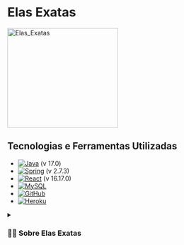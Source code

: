 # Elas Exatas

<img align="center" alt="Elas_Exatas" height="225" width="250" src="https://i.imgur.com/9QguBVp.png">

## Tecnologias e Ferramentas Utilizadas
* [![Java][Java]][Java-url] (v 17.0)
* [![Spring][Spring]][Spring-url] (v 2.7.3)
* [![React][React]][React-url] (v 16.17.0)
* [![MySQL][MySQL]][MySQL-url]
* [![GitHub][GitHub]][GitHub-url]
* [![Heroku][Heroku]][Heroku-url]



<details>
 <summary><h3>👨‍💻 Sobre Elas Exatas</h3></summary>
 Elas Exatas é uma rede social idealizada a partir da necessidade de incentivar o ingresso de mulheres na área de ciências exatas. 
Seu objetivo é conectar mulheres de todas as idades, que atuam ou têm interesse nessa área, para que possam trocar experiências, ter acesso a eventos e para que se sintam empoderadas a conquistar seu lugar nesse meio.
 
 
 
 <!-- MARKDOWN LINKS & IMAGES -->
<!-- https://www.markdownguide.org/basic-syntax/#reference-style-links -->
[Java]: https://img.shields.io/badge/java-%23ED8B00.svg?style=for-the-badge&logo=java&logoColor=white
[Java-url]: https://www.java.com/pt-BR/download/
[React]: https://img.shields.io/badge/React-20232A?style=for-the-badge&logo=react&logoColor=61DAFB
[React-url]: https://reactjs.org/
[Spring]: https://img.shields.io/badge/spring-%236DB33F.svg?style=for-the-badge&logo=spring&logoColor=white
[Spring-url]: https://spring.io/projects/spring-framework
[GitHub]: https://img.shields.io/badge/GitHub-100000?style=for-the-badge&logo=github&logoColor=white
[GitHub-url]: https://docs.github.com/pt 
[Heroku]: https://img.shields.io/badge/Heroku-430098?style=for-the-badge&logo=heroku&logoColor=white
[Heroku-url]: https://devcenter.heroku.com/categories/reference
 
[MySQL]:  https://img.shields.io/badge/MySQL-005C84?style=for-the-badge&logo=mysql&logoColor=white
[MySQL-url]: https://dev.mysql.com/doc/
 
 

 
